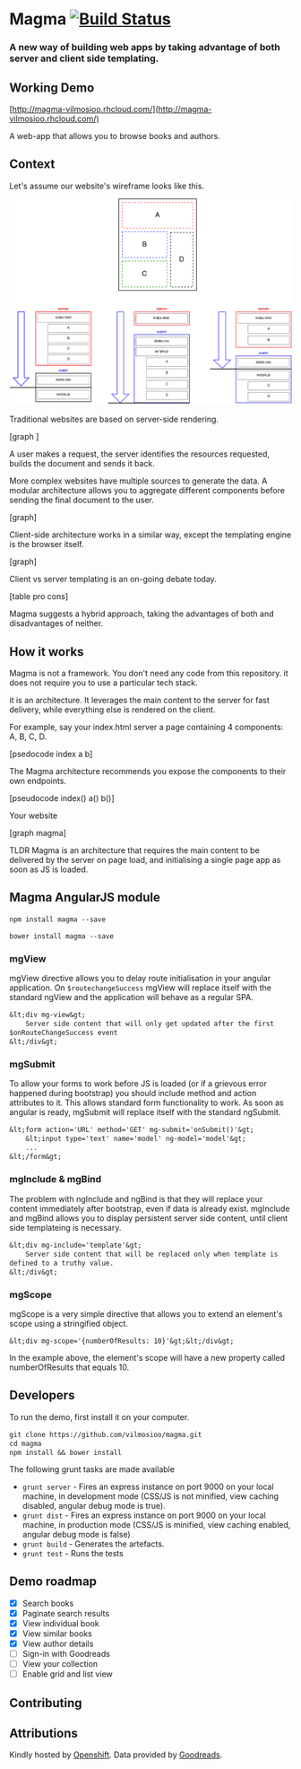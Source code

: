 # Magma [![Build Status](https://travis-ci.org/vilmosioo/magma.svg?branch=master)](https://travis-ci.org/vilmosioo/magma)

### A new way of building web apps by taking advantage of both server and client side templating.

## Working Demo

[http://magma-vilmosioo.rhcloud.com/](http://magma-vilmosioo.rhcloud.com/)

A web-app that allows you to browse books and authors.

## Context

Let's assume our website's wireframe looks like this.

![Magma](docs/Magma.png)

Traditional websites are based on server-side rendering. 

[graph ]

A user makes a request, the server identifies the resources requested, builds the document and sends it back. 

More complex websites have multiple sources to generate the data. A modular architecture allows you to aggregate different components before sending the final document to the user.

[graph]

Client-side architecture works in a similar way, except the templating engine is the browser itself. 

[graph]

Client vs server templating is an on-going debate today. 

[table pro cons]

Magma suggests a hybrid approach, taking the advantages of both and disadvantages of neither.

## How it works

Magma is not a framework. You don't need any code from this repository. it does not require you to use a particular tech stack.

it is an architecture. It leverages the main content to the server for fast delivery, while everything else is rendered on the client. 

For example, say your index.html server a page containing 4 components: A, B, C, D.

[psedocode index a b]

The Magma architecture recommends you expose the components to their own endpoints.

[pseudocode index() a() b()]

Your website 

[graph magma]

TLDR Magma is an architecture that requires the main content to be delivered by the server on page load, and initialising a single page app as soon as JS is loaded.

## Magma AngularJS module

```
npm install magma --save
```

```
bower install magma --save
```

### mgView

mgView directive allows you to delay route initialisation in your angular application. On `$routechangeSuccess` mgView will replace itself with the standard ngView and the application will behave as a regular SPA.

```
&lt;div mg-view&gt;
	Server side content that will only get updated after the first $onRouteChangeSuccess event
&lt;/div&gt;
```

### mgSubmit

To allow your forms to work before JS is loaded (or if a grievous error happened during bootstrap) you should include method and action attributes to it. This allows standard form functionality to work. As soon as angular is ready, mgSubmit will replace itself with the standard ngSubmit.

```
&lt;form action='URL' method='GET' mg-submit='onSubmit()'&gt;
	&lt;input type='text' name='model' ng-model='model'&gt;
	...
&lt;/form&gt;
```

### mgInclude & mgBind

The problem with ngInclude and ngBind is that they will replace your content immediately after bootstrap, even if data is already exist. mgInclude and mgBind allows you to display persistent server side content, until client side templateing is necessary.

```
&lt;div mg-include='template'&gt;
	Server side content that will be replaced only when template is defined to a truthy value.
&lt;/div&gt;
```

### mgScope

mgScope is a very simple directive that allows you to extend an element's scope using a stringified object.

```
&lt;div mg-scope='{numberOfResults: 10}'&gt;&lt;/div&gt;
```

In the example above, the element's scope will have a new property called numberOfResults that equals 10.

## Developers

To run the demo, first install it on your computer.

```
git clone https://github.com/vilmosioo/magma.git
cd magma
npm install && bower install
```

The following grunt tasks are made available

 * `grunt server` - Fires an express instance on port 9000 on your local machine, in development mode (CSS/JS is not minified, view caching disabled, angular debug mode is true).
 * `grunt dist` - Fires an express instance on port 9000 on your local machine, in production mode (CSS/JS is minified, view caching enabled, angular debug mode is false)
 * `grunt build` - Generates the artefacts.
 * `grunt test` - Runs the tests

## Demo roadmap

 - [x] Search books
 - [x] Paginate search results
 - [x] View individual book
 - [x] View similar books
 - [x] View author details
 - [ ] Sign-in with Goodreads
 - [ ] View your collection
 - [ ] Enable grid and list view

## Contributing

## Attributions

Kindly hosted by [Openshift](https://www.openshift.com/).
Data provided by [Goodreads](https://www.goodreads.com/).